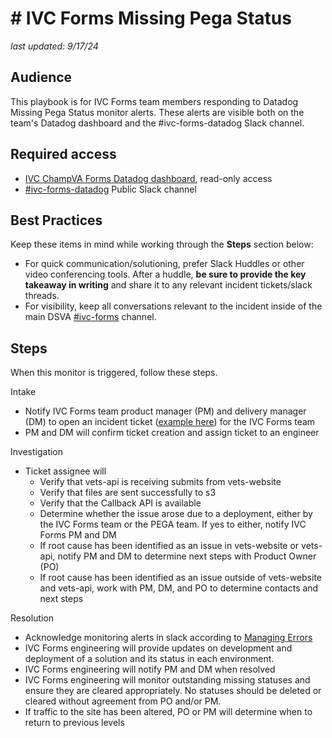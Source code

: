 # # IVC Forms **Missing Pega Status**

_last updated: 9/17/24_  

## Audience 

This playbook is for IVC Forms team members responding to Datadog Missing Pega Status monitor alerts. These alerts are visible both on the team's Datadog dashboard and the #ivc-forms-datadog Slack channel.


## Required access

- [IVC ChampVA Forms Datadog dashboard](https://vagov.ddog-gov.com/dashboard/zsa-453-at7/ivc-champva-forms), read-only access
- [#ivc-forms-datadog](https://dsva.slack.com/archives/C06RQR7V9CM) Public Slack channel


## Best Practices

Keep these items in mind while working through the **Steps** section below:

- For quick communication/solutioning, prefer Slack Huddles or other video conferencing tools. After a huddle, **be sure to provide the key takeaway in writing** and share it to any relevant incident tickets/slack threads.
- For visibility, keep all conversations relevant to the incident inside of the main DSVA  [#ivc-forms](https://dsva.slack.com/archives/C05UDS77ZPH) channel.

## Steps

When this monitor is triggered, follow these steps.

Intake
- Notify IVC Forms team product manager (PM) and delivery manager (DM) to open an incident ticket ([example here](https://github.com/department-of-veterans-affairs/va.gov-team/issues/94827)) for the IVC Forms team
- PM and DM will confirm ticket creation and assign ticket to an engineer

Investigation
- Ticket assignee will
  - Verify that vets-api is receiving submits from vets-website
  - Verify that files are sent successfully to s3
  - Verify that the Callback API is available
  - Determine whether the issue arose due to a deployment, either by the IVC Forms team or the PEGA team. If yes to either, notify IVC Forms PM and DM
  - If root cause has been identified as an issue in vets-website or vets-api, notify PM and DM to determine next steps with Product Owner (PO)
  - If root cause has been identified as an issue outside of vets-website and vets-api, work with PM, DM, and PO to determine contacts and next steps

Resolution
- Acknowledge monitoring alerts in slack according to [Managing Errors](https://github.com/department-of-veterans-affairs/va.gov-team-sensitive/blob/master/platform/practices/zero-silent-failures/managing-errors.md#define-an-on-call-rotation--monitor-errors-in-slack)
- IVC Forms engineering will provide updates on development and deployment of a solution and its status in each environment.
- IVC Forms engineering will notify PM and DM when resolved
- IVC Forms engineering will monitor outstanding missing statuses and ensure they are cleared appropriately. No statuses should be deleted or cleared without agreement from PO and/or PM.
- If traffic to the site has been altered, PO or PM will determine when to return to previous levels
  

